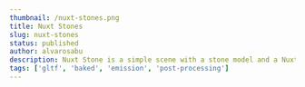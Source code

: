 ```yaml
---
thumbnail: /nuxt-stones.png
title: Nuxt Stones
slug: nuxt-stones
status: published
author: alvarosabu
description: Nuxt Stone is a simple scene with a stone model and a Nuxt logo. The scene is rendered with baked lighting and post-processing effects.
tags: ['gltf', 'baked', 'emission', 'post-processing']
---
```


<NuxtStones />
